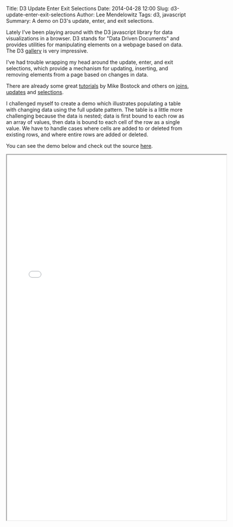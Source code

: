 Title: D3 Update Enter Exit Selections
Date: 2014-04-28 12:00
Slug: d3-update-enter-exit-selections
Author: Lee Mendelowitz
Tags: d3, javascript
Summary: A demo on D3's update, enter, and exit selections.

Lately I've been playing around with the D3 javascript library for data visualizations in a browser. D3 stands for "Data Driven Documents" and provides utilities for manipulating elements on a webpage based on data. The D3 [gallery](https://github.com/mbostock/d3/wiki/Gallery) is very impressive.

I've had trouble wrapping my head around the update, enter, and exit selections, which provide a mechanism for updating, inserting, and removing elements from a page based on changes in data.

There are already some great [tutorials](https://github.com/mbostock/d3/wiki/Tutorials) by Mike Bostock and others on [joins](http://bost.ocks.org/mike/join/), [updates](http://bl.ocks.org/mbostock/3808234) and [selections](http://bost.ocks.org/mike/selection/).

I challenged myself to create a demo which illustrates populating a table with changing data using the full update pattern. The table is a little more challenging because the data is nested; data is first bound to each row as an array of values, then data is bound to each cell of the row as a single value. We have to handle cases where cells are added to or deleted from existing rows, and where entire rows are added or deleted.

You can see the demo below and check out the source [here](http://bl.ocks.org/LeeMendelowitz/11383724).

<iframe src="code/d3_updating_table.html" marginwidth="0" marginheight="0" width="600" height="1000"></iframe>